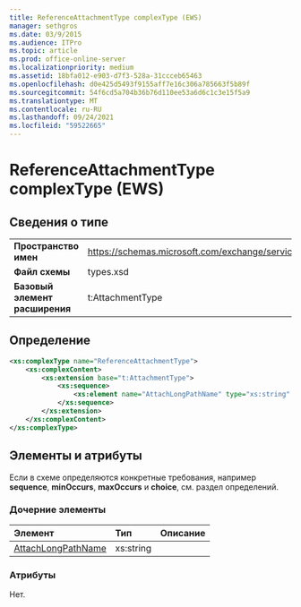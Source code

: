 ```yaml
---
title: ReferenceAttachmentType complexType (EWS)
manager: sethgros
ms.date: 03/9/2015
ms.audience: ITPro
ms.topic: article
ms.prod: office-online-server
ms.localizationpriority: medium
ms.assetid: 18bfa012-e903-d7f3-528a-31ccceb65463
ms.openlocfilehash: d0e425d5493f9155aff7e16c306a785663f5b89f
ms.sourcegitcommit: 54f6cd5a704b36b76d110ee53a6d6c1c3e15f5a9
ms.translationtype: MT
ms.contentlocale: ru-RU
ms.lasthandoff: 09/24/2021
ms.locfileid: "59522665"
---
```

# <a name="referenceattachmenttype-complextype-ews"></a>ReferenceAttachmentType complexType (EWS)

## <a name="type-information"></a>Сведения о типе

|||
|:-----|:-----|
|**Пространство имен** <br/> |https://schemas.microsoft.com/exchange/services/2006/types  <br/> |
|**Файл схемы** <br/> |types.xsd  <br/> |
|**Базовый элемент расширения** <br/> |t:AttachmentType  <br/> |
   
## <a name="definition"></a>Определение

```XML
<xs:complexType name="ReferenceAttachmentType">
    <xs:complexContent>
        <xs:extension base="t:AttachmentType">
            <xs:sequence>
                <xs:element name="AttachLongPathName" type="xs:string" maxOccurs="1" minOccurs="0"></xs:element>
            </xs:sequence>
        </xs:extension>
    </xs:complexContent>
</xs:complexType>

```

## <a name="elements-and-attributes"></a>Элементы и атрибуты

Если в схеме определяются конкретные требования, например **sequence**, **minOccurs**, **maxOccurs** и **choice**, см. раздел определений. 
  
### <a name="child-elements"></a>Дочерние элементы

|**Элемент**|**Тип**|**Описание**|
|:-----|:-----|:-----|
|[AttachLongPathName](attachlongpathname.md) <br/> |xs:string  <br/> ||
   
### <a name="attributes"></a>Атрибуты

Нет.
  

